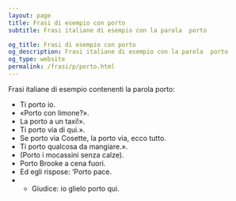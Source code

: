 ```yaml
---
layout: page
title: Frasi di esempio con porto 
subtitle: Frasi italiane di esempio con la parola  porto

og_title: Frasi di esempio con porto 
og_description: Frasi italiane di esempio con la parola  porto
og_type: website
permalink: /frasi/p/porto.html
---
```


Frasi italiane di esempio contenenti la parola porto:


- Ti porto io.
- «Porto con limone?».
- La porto a un taxi!».
- Ti porto via di qui.».
- Se porto via Cosette, la porto via, ecco tutto.
- Ti porto qualcosa da mangiare.».
- (Porto i mocassini senza calze).
- Porto Brooke a cena fuori.
- Ed egli rispose: ‘Porto pace.
- - Giudice: io glielo porto qui.
